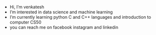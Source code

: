 - Hi, I’m venkatesh
- I’m interested in data science and machine learning
- I’m currently learning python C and C++ languages and introduction to computer CS50 
- you can reach me on facebook instagram and linkedin

<!---
venky-11/venky-11 is a ✨ special ✨ repository because its `README.md` (this file) appears on your GitHub profile.
You can click the Preview link to take a look at your changes.
--->
